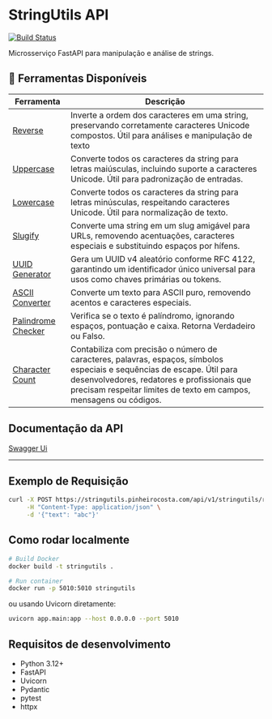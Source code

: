 # StringUtils API

[![Build Status](https://img.shields.io/github/actions/workflow/status/pinheirocosta/stringutils/ci.yml?branch=main)](https://github.com/pinheirocosta/stringutils/actions)


Microsserviço FastAPI para manipulação e análise de strings.

## 🔗 Ferramentas Disponíveis

| Ferramenta | Descrição |
|---|---|
| [Reverse](https://pinheirocosta.com/tools/reverse) | Inverte a ordem dos caracteres em uma string, preservando corretamente caracteres Unicode compostos. Útil para análises e manipulação de texto | 
| [Uppercase](https://pinheirocosta.com/tools/uppercase) | Converte todos os caracteres da string para letras maiúsculas, incluindo suporte a caracteres Unicode. Útil para padronização de entradas. |
| [Lowercase](https://pinheirocosta.com/tools/lowercase) |Converte todos os caracteres da string para letras minúsculas, respeitando caracteres Unicode. Útil para normalização de texto.|
| [Slugify](https://pinheirocosta.com/tools/slugify) | Converte uma string em um slug amigável para URLs, removendo acentuações, caracteres especiais e substituindo espaços por hífens. |
| [UUID Generator](https://pinheirocosta.com/tools/uuid) | Gera um UUID v4 aleatório conforme RFC 4122, garantindo um identificador único universal para usos como chaves primárias ou tokens. |
| [ASCII Converter](https://pinheirocosta.com/tools/ascii) | Converte um texto para ASCII puro, removendo acentos e caracteres especiais. |
| [Palindrome Checker](https://pinheirocosta.com/tools/palindrome) | Verifica se o texto é palíndromo, ignorando espaços, pontuação e caixa. Retorna Verdadeiro ou Falso. |
| [Character Count](https://pinheirocosta.com/tools/charcount) | Contabiliza com precisão o número de caracteres, palavras, espaços, símbolos especiais e sequências de escape. Útil para desenvolvedores, redatores e profissionais que precisam respeitar limites de texto em campos, mensagens ou códigos. |


## Documentação da API
[Swagger Ui](https://stringutils.pinheirocosta.com/docs)

---

## Exemplo de Requisição

```bash
curl -X POST https://stringutils.pinheirocosta.com/api/v1/stringutils/reverse \
     -H "Content-Type: application/json" \
     -d '{"text": "abc"}'
```

## Como rodar localmente

```bash
# Build Docker
docker build -t stringutils .

# Run container
docker run -p 5010:5010 stringutils
```
ou usando Uvicorn diretamente:
```bash
uvicorn app.main:app --host 0.0.0.0 --port 5010
```

## Requisitos de desenvolvimento
- Python 3.12+
- FastAPI
- Uvicorn
- Pydantic
- pytest
- httpx 

